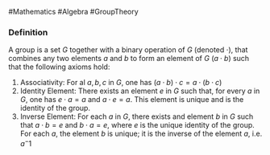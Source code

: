 #Mathematics 
#Algebra 
#GroupTheory 

### Definition
A group is a set $G$ together with a binary operation of $G$ (denoted $\cdot$), that combines any two elements $a$ and $b$ to form an element of $G$ ($a\cdot b$) such that the following axioms hold:
1. Associativity: For al $a, b, c$ in $G$, one has $(a\cdot b) \cdot c = a \cdot (b \cdot c)$
2. Identity Element: There exists an element $e$ in $G$ such that, for every $a$ in $G$, one has $e \cdot a = a$ and $a \cdot e =  a$. This element is unique and is the identity of the group.
3. Inverse Element: For each $a$ in $G$, there exists and element $b$ in $G$ such that $a\cdot b = e$ and $b \cdot a = e$, where $e$ is the unique identity of the group. For each $a$, the element $b$ is unique; it is the inverse of the element $a$, i.e. $a^-1$